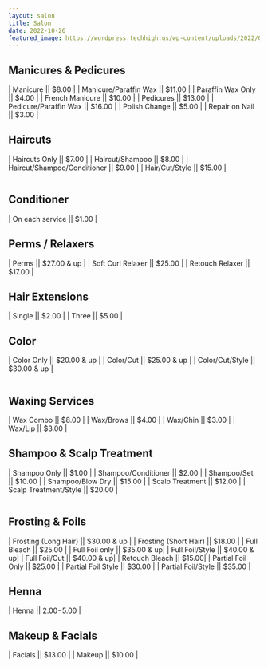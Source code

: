 ```yaml
---
layout: salon
title: Salon
date: 2022-10-26
featured_image: https://wordpress.techhigh.us/wp-content/uploads/2022/04/raphael-lovaski-pxax5WuM7eY-unsplash-1.jpg
---
```




<div class="pricetable" markdown="1">

## Manicures & Pedicures  
 
| Manicure || $8.00 |
| Manicure/Paraffin Wax || $11.00 |
| Paraffin Wax Only || $4.00 |
| French Manicure || $10.00 | 
| Pedicures || $13.00 |
| Pedicure/Paraffin Wax || $16.00 |
| Polish Change || $5.00 |
| Repair on Nail || $3.00 |

## Haircuts

| Haircuts Only || $7.00 |
| Haircut/Shampoo || $8.00 |
| Haircut/Shampoo/Conditioner || $9.00 |
| Hair/Cut/Style || $15.00 |


</div>

<img src="https://wordpress.techhigh.us/wp-content/uploads/2023/02/Screen-Shot-2023-02-10-at-7.51.04-AM.png" alt="">

<div class="pricetable" markdown="1">

## Conditioner

| On each service || $1.00 |

## Perms / Relaxers

| Perms || $27.00 & up |
| Soft Curl Relaxer || $25.00 |
| Retouch Relaxer || $17.00 |

## Hair Extensions

| Single || $2.00 |
| Three || $5.00 |

## Color  

| Color Only || $20.00 & up |
| Color/Cut || $25.00 & up |
| Color/Cut/Style || $30.00 & up |

</div>

<img src="https://wordpress.techhigh.us/wp-content/uploads/2023/02/Salon-2.png" alt="">

<div class="pricetable" markdown="1">

## Waxing Services

| Wax Combo || $8.00 |
| Wax/Brows || $4.00 |
| Wax/Chin || $3.00 |
| Wax/Lip || $3.00 |

## Shampoo & Scalp Treatment

| Shampoo Only || $1.00 |
| Shampoo/Conditioner || $2.00 | 
| Shampoo/Set || $10.00 |
| Shampoo/Blow Dry || $15.00 |
| Scalp Treatment || $12.00 |
| Scalp Treatment/Style || $20.00 | 

</div>

<img src="https://wordpress.techhigh.us/wp-content/uploads/2023/02/Salon-3.png" alt="">

<div class="pricetable" markdown="1">

## Frosting & Foils

| Frosting (Long Hair) || $30.00 & up |
| Frosting (Short Hair) || $18.00 |
| Full Bleach || $25.00 |
| Full Foil only || $35.00 & up|
| Full Foil/Style || $40.00 & up|
| Full Foil/Cut || $40.00 & up|
| Retouch Bleach || $15.00|
| Partial Foil Only || $25.00 |
| Partial Foil Style || $30.00 |
| Partial Foil/Style || $35.00 |

## Henna

| Henna || $2.00-$5.00 |

## Makeup & Facials  

| Facials || $13.00 |
| Makeup || $10.00 |

</div>

<img src="https://wordpress.techhigh.us/wp-content/uploads/2023/02/75A37195-FA52-420C-B3A1-8D9D2E8CDA49.png" alt="">

